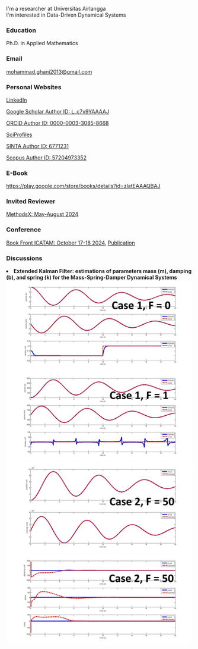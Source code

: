 I'm a researcher at Universitas Airlangga<br>
I'm interested in Data-Driven Dynamical Systems

### Education
Ph.D. in Applied Mathematics

### Email
mohammad.ghani2013@gmail.com

### Personal Websites
<a href="https://www.linkedin.com/in/mohammad-ghani-7b8b0b302/" target="_blank">LinkedIn</a>

<a href="https://scholar.google.com/citations?user=L_c7x9YAAAAJ&hl=id&authuser=3" target="_blank">Google Scholar Author ID: L_c7x9YAAAAJ</a>

<a href="https://orcid.org/0000-0003-3085-8668" target="_blank">ORCID Author ID: 0000-0003-3085-8668</a>

<a href="https://sciprofiles.com/profile/mohammadghani" target="_blank">SciProfiles</a>

<a href="https://sinta.kemdikbud.go.id/authors/profile/6771231" target="_blank">SINTA Author ID: 6771231</a>

<a href="https://www.scopus.com/authid/detail.uri?authorId=57204973352" target="_blank">Scopus Author ID: 57204973352</a>

### E-Book
<a href="https://play.google.com/store/books/details?id=zlatEAAAQBAJ" target="_blank">https://play.google.com/store/books/details?id=zlatEAAAQBAJ</a>

### Invited Reviewer
<a href="https://github.com/mghaniunair/Certificate/blob/main/Certificate_MEX_Recognised.pdf" target="_blank">MethodsX: May-August 2024</a>

### Conference
<a href="https://github.com/mhghani/All-Published-Papers/blob/main/638622_1_En_BookFrontmatter_OnlinePDF.pdf" target="_blank">Book Front ICATAM: October 17-18 2024</a>, <a href="https://www.atlantis-press.com/proceedings/icatam-24" target="_blank">Publication</a>

### Discussions
<li><b>Extended Kalman Filter: estimations of parameters mass (m), damping (b), and spring (k) for the Mass-Spring-Damper Dynamical Systems</b></li>

<img src="https://github.com/mhghani/mhghani.github.io/blob/main/WhatsApp%20Image%202024-11-20%20at%2016.41.59.JPEG"/>

<img src="https://github.com/mhghani/mhghani.github.io/blob/main/WhatsApp%20Image%202024-11-20%20at%2016.41.48.JPEG"/>

<img src="https://github.com/mhghani/mhghani.github.io/blob/main/WhatsApp%20Image%202024-11-20%20at%2019.19.08.JPEG"/>

<img src="https://github.com/mhghani/mhghani.github.io/blob/main/WhatsApp%20Image%202024-11-20%20at%2019.19.07.JPEG"/>
